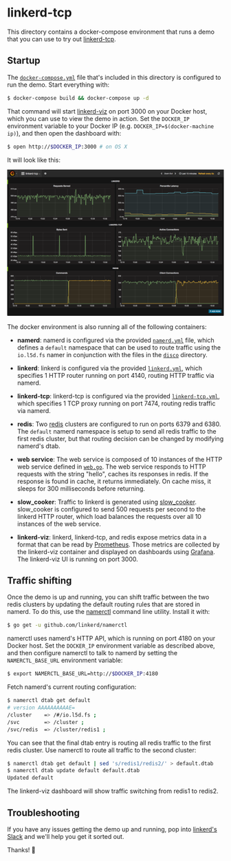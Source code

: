 # linkerd-tcp

This directory contains a docker-compose environment that runs a demo that you
can use to try out [linkerd-tcp](https://github.com/linkerd/linkerd-tcp).

## Startup

The [`docker-compose.yml`](docker-compose.yml) file that's included in this
directory is configured to run the demo. Start everything with:

```bash
$ docker-compose build && docker-compose up -d
```

That command will start [linkerd-viz](https://github.com/linkerd/linkerd-viz)
on port 3000 on your Docker host, which you can use to view the demo in action.
Set the `DOCKER_IP` environment variable to your Docker IP (e.g.
`DOCKER_IP=$(docker-machine ip)`), and then open the dashboard with:

```bash
$ open http://$DOCKER_IP:3000 # on OS X
```

It will look like this:

![linkerd-viz](screenshot.png)

The docker environment is also running all of the following containers:

* **namerd**: namerd is configured via the provided [`namerd.yml`](namerd.yml)
file, which defines a `default` namespace that can be used to route traffic
using the `io.l5d.fs` namer in conjunction with the files in the [`disco`](
disco/) directory.

* **linkerd**: linkerd is configured via the provided [`linkerd.yml`](
linkerd.yml), which specifies 1 HTTP router running on port 4140, routing HTTP
traffic via namerd.

* **linkerd-tcp**: linkerd-tcp is configured via the provided
[`linkerd-tcp.yml`](linkerd-tcp.yml), which specifies 1 TCP proxy running on
port 7474, routing redis traffic via namerd.

* **redis**: Two [redis](https://redis.io/) clusters are configured to run on
ports 6379 and 6380. The `default` namerd namespace is setup to send all redis
traffic to the first redis cluster, but that routing decision can be changed by
modifying namerd's dtab.

* **web service**: The web service is composed of 10 instances of the HTTP web
service defined in [`web.go`](web.go). The web service responds to HTTP requests
with the string "hello", caches its responses in redis. If the response is found
in cache, it returns immediately. On cache miss, it sleeps for 300 milliseconds
before returning.

* **slow_cooker**: Traffic to linkerd is generated using [slow\_cooker](
https://github.com/BuoyantIO/slow_cooker). slow\_cooker is configured to send
500 requests per second to the linkerd HTTP router, which load balances the
requests over all 10 instances of the web service.

* **linkerd-viz**: linkerd, linkerd-tcp, and redis expose metrics data in a
format that can be read by [Prometheus](https://prometheus.io/). Those metrics
are collected by the linkerd-viz container and displayed on dashboards using
[Grafana](https://grafana.com/). The linkerd-viz UI is running on port 3000.

## Traffic shifting

Once the demo is up and running, you can shift traffic between the two redis
clusters by updating the default routing rules that are stored in namerd. To do
this, use the [namerctl](https://github.com/linkerd/namerctl) command line
utility. Install it with:

```bash
$ go get -u github.com/linkerd/namerctl
```

namerctl uses namerd's HTTP API, which is running on port 4180 on your Docker
host. Set the `DOCKER_IP` environment variable as described above, and then
configure namerctl to talk to namerd by setting the `NAMERCTL_BASE_URL`
environment variable:

```bash
$ export NAMERCTL_BASE_URL=http://$DOCKER_IP:4180
```

Fetch namerd's current routing configuration:

```bash
$ namerctl dtab get default
# version AAAAAAAAAAE=
/cluster    => /#/io.l5d.fs ;
/svc        => /cluster ;
/svc/redis  => /cluster/redis1 ;
```

You can see that the final dtab entry is routing all redis traffic to the first
redis cluster. Use namerctl to route all traffic to the second cluster:

```bash
$ namerctl dtab get default | sed 's/redis1/redis2/' > default.dtab
$ namerctl dtab update default default.dtab
Updated default
```

The linkerd-viz dashboard will show traffic switching from redis1 to redis2.

## Troubleshooting

If you have any issues getting the demo up and running, pop into [linkerd's
Slack]( https://slack.linkerd.io) and we'll help you get it sorted out.

Thanks! 👋
